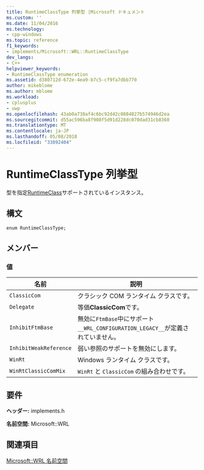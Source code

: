 ```yaml
---
title: RuntimeClassType 列挙型 |Microsoft ドキュメント
ms.custom: ''
ms.date: 11/04/2016
ms.technology:
- cpp-windows
ms.topic: reference
f1_keywords:
- implements/Microsoft::WRL::RuntimeClassType
dev_langs:
- C++
helpviewer_keywords:
- RuntimeClassType enumeration
ms.assetid: d380712d-672e-4ea9-b7c5-cf9fa7dbb770
author: mikeblome
ms.author: mblome
ms.workload:
- cplusplus
- uwp
ms.openlocfilehash: 43ab0a738af4c6bc92d42c0884827b574946d2ea
ms.sourcegitcommit: d55ac596ba8f908f5d91d228dc070dad31cb8360
ms.translationtype: MT
ms.contentlocale: ja-JP
ms.lasthandoff: 05/08/2018
ms.locfileid: "33892404"
---
```

# <a name="runtimeclasstype-enumeration"></a>RuntimeClassType 列挙型
型を指定[RuntimeClass](../windows/runtimeclass-class.md)サポートされているインスタンス。  
  
## <a name="syntax"></a>構文  
  
```  
enum RuntimeClassType;  
```  
  
## <a name="members"></a>メンバー  
  
### <a name="values"></a>値  
  
|名前|説明|  
|----------|-----------------|  
|`ClassicCom`|クラシック COM ランタイム クラスです。|  
|`Delegate`|等価**ClassicCom**です。|  
|`InhibitFtmBase`|無効に`FtmBase`中にサポート`__WRL_CONFIGURATION_LEGACY__`が定義されていません。|  
|`InhibitWeakReference`|弱い参照のサポートを無効にします。|  
|`WinRt`|Windows ランタイム クラスです。|  
|`WinRtClassicComMix`|`WinRt` と `ClassicCom` の組み合わせです。|  
  
## <a name="requirements"></a>要件  
 **ヘッダー:** implements.h  
  
 **名前空間:** Microsoft::WRL  
  
## <a name="see-also"></a>関連項目  
 [Microsoft::WRL 名前空間](../windows/microsoft-wrl-namespace.md)